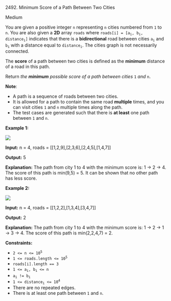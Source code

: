 2492\. Minimum Score of a Path Between Two Cities

Medium

You are given a positive integer `n` representing `n` cities numbered from `1` to `n`. You are also given a **2D** array `roads` where <code>roads[i] = [a<sub>i</sub>, b<sub>i</sub>, distance<sub>i</sub>]</code> indicates that there is a **bidirectional** road between cities <code>a<sub>i</sub></code> and <code>b<sub>i</sub></code> with a distance equal to <code>distance<sub>i</sub></code>. The cities graph is not necessarily connected.

The **score** of a path between two cities is defined as the **minimum** distance of a road in this path.

Return _the **minimum** possible score of a path between cities_ `1` _and_ `n`.

**Note**:

*   A path is a sequence of roads between two cities.
*   It is allowed for a path to contain the same road **multiple** times, and you can visit cities `1` and `n` multiple times along the path.
*   The test cases are generated such that there is **at least** one path between `1` and `n`.

**Example 1:**

![](https://assets.leetcode.com/uploads/2022/10/12/graph11.png)

**Input:** n = 4, roads = [[1,2,9],[2,3,6],[2,4,5],[1,4,7]]

**Output:** 5

**Explanation:** The path from city 1 to 4 with the minimum score is: 1 -> 2 -> 4. The score of this path is min(9,5) = 5. It can be shown that no other path has less score.

**Example 2:**

![](https://assets.leetcode.com/uploads/2022/10/12/graph22.png)

**Input:** n = 4, roads = [[1,2,2],[1,3,4],[3,4,7]]

**Output:** 2

**Explanation:** The path from city 1 to 4 with the minimum score is: 1 -> 2 -> 1 -> 3 -> 4. The score of this path is min(2,2,4,7) = 2.

**Constraints:**

*   <code>2 <= n <= 10<sup>5</sup></code>
*   <code>1 <= roads.length <= 10<sup>5</sup></code>
*   `roads[i].length == 3`
*   <code>1 <= a<sub>i</sub>, b<sub>i</sub> <= n</code>
*   <code>a<sub>i</sub> != b<sub>i</sub></code>
*   <code>1 <= distance<sub>i</sub> <= 10<sup>4</sup></code>
*   There are no repeated edges.
*   There is at least one path between `1` and `n`.